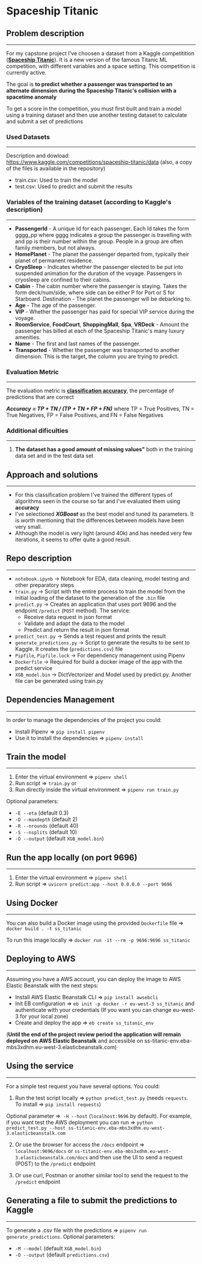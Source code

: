 # Spaceship Titanic

## Problem description
___
For my capstone project I've choosen a dataset from a Kaggle competitition ([**Spaceship Titanic**](https://www.kaggle.com/competitions/spaceship-titanic/overview/description)). It is a new version of the famous Titanic ML competition, with different variables and a space setting. This competition is currently active.

The goal is **to predict whether a passenger was transported to an alternate dimension during the Spaceship Titanic's collision with a spacetime anomaly**

To get a score in the competition, you must first built and train a model using a training dataset and then use another testing dataset to calculate and submit a set of predictions

### Used Datasets
___

Description and dowload: https://www.kaggle.com/competitions/spaceship-titanic/data
(also, a copy of the files is available in the repository)

- train.csv: Used to train the model
- test.csv: Used to predict and submit the results


### Variables of the training dataset (according to Kaggle's description)
___

- **PassengerId** - A unique Id for each passenger. Each Id takes the form gggg_pp where gggg indicates a group the passenger is travelling with and pp is their number within the group. People in a group are often family members, but not always.
- **HomePlanet** - The planet the passenger departed from, typically their planet of permanent residence.
- **CryoSleep** - Indicates whether the passenger elected to be put into suspended animation for the duration of the voyage. Passengers in cryosleep are confined to their cabins.
- **Cabin** - The cabin number where the passenger is staying. Takes the form deck/num/side, where side can be either P for Port or S for Starboard.
Destination - The planet the passenger will be debarking to.
- **Age** - The age of the passenger.
- **VIP** - Whether the passenger has paid for special VIP service during the voyage.
- **RoomService**, **FoodCourt**, **ShoppingMall**, **Spa**, **VRDeck** - Amount the passenger has billed at each of the Spaceship Titanic's many luxury amenities.
- **Name** - The first and last names of the passenger.
- **Transported** - Whether the passenger was transported to another dimension. This is the target, the column you are trying to predict.

### Evaluation Metric
___

The evaluation metric is [**classification accuracy**](https://developers.google.com/machine-learning/crash-course/classification/accuracy), the percentage of predictions that are correct

___Accuracy = TP + TN / (TP + TN + FP + FN)___ where TP = True Positives, TN = True Negatives, FP = False Positives, and FN = False Negatives

### Additional dificulties
___
1. **The dataset has a good amount of missing values"** both in the training data set and in the test data set

## Approach and solutions
___
- For this classification problem I've trained the different types of algorithms seen in the course so far and I've evaluated them using **accuracy**
- I've selectioned ___XGBoost___ as the best model and tuned its parameters. 
It is worth mentioning that the differences between models have been very small.
- Although the model is very light (around 40k) and has needed very few iterations, it seems to offer quite a good result.


## Repo description
___
- `notebook.ipynb` -> Notebook for EDA, data cleaning, model testing and other preparatory steps
- `train.py` -> Script with the entire process to train the model from the initial loading of the dataset to the generation of the `.bin` file
- `predict.py` -> Creates an application that uses port 9696 and the endpoint `/predict` (`POST` method). The service:
  - Receive data request in json format
  - Validate and adapt the data to the model
  - Predict and return the result in json format
- `predict_test.py` -> Sends a test request and prints the result
- `generate_predictions.py` -> Script to generate the results to be sent to Kaggle. It creates the (`predictions.csv`) file
- `Pipfile`, `Pipfile.lock` -> For dependency management using Pipenv
- `Dockerfile` -> Required for build a docker image of the app with the 
predict service
- `XGB_model.bin` -> DictVectorizer and Model used by predict.py. Another file can be generated using train.py

## Dependencies Management
___
In order to manage the dependencies of the project you could:
- Install Pipenv => `pip install pipenv`
- Use it to install the dependencies => `pipenv install`

## Train the model
___
1. Enter the virtual environment => `pipenv shell`
2. Run script => `train.py`
or
1. Run directly inside the virtual environment => `pipenv run train.py`

Optional parameters:
- `-E --eta` (default 0.3)
- `-D --maxdepth` (default 2)
- `-R --nrounds` (default 40)
- `-S --nsplits` (default 10)
- `-O --output` (default `XGB_model.bin`)
## Run the app locally (on port 9696)
___
1. Enter the virtual environment => `pipenv shell`
2. Run script => `uvicorn predict:app --host 0.0.0.0 --port 9696`

## Using Docker
___
You can also build a Docker image using the provided `Dockerfile` file =>
`docker build . -t ss_titanic`

To run this image locally => `docker run -it --rm -p 9696:9696 ss_titanic`
## Deploying to AWS
___
Assuming you have a AWS account, you can deploy the image to AWS Elastic Beanstalk with the next steps:
- Install AWS Elastic Beanstalk CLI => `pip install awsebcli`
- Init EB configuration => `eb init -p docker -r eu-west-3 ss_titanic` and authenticate with your credentials (If you want you can change eu-west-3 for your local zone)
- Create and deploy the app => `eb create ss_titanic_env`

(**Until the end of the project review period the application will remain deployed on AWS Elastic Beanstalk** and accessible on ss-titanic-env.eba-mbs3xdhm.eu-west-3.elasticbeanstalk.com)

## Using the service
___
For a simple test request you have several options. You could:
1) Run the test script locally => `python predict_test.py` (needs `requests`. To install => `pip install requests`)

  Optional parameter =>` -H --host` (`localhost:9696` by default). For example, if you want test the AWS deployment you can run => `python predict_test.py --host ss-titanic-env.eba-mbs3xdhm.eu-west-3.elasticbeanstalk.com`

2) Or use the browser for access the `/docs` endpoint => `localhost:9696/docs`  or `ss-titanic-env.eba-mbs3xdhm.eu-west-3.elasticbeanstalk.com/docs` and then use the UI to send a request (POST) to the `/predict` endpoint

3) Or use curl, Postman or another similar tool to send the request to the `/predict` endpoint

## Generating a file to submit the predictions to Kaggle
___
To generate a .csv file with the predictions => `pipenv run generate_predictions`. Optional parameters:
- `-M --model` (default `XGB_model.bin`)
- `-O --output` (default `predictions.csv`)












